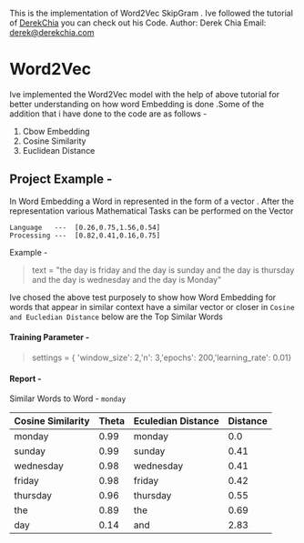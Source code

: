 This is the implementation of Word2Vec SkipGram . Ive followed the tutorial of [DerekChia](https://github.com/DerekChia/word2vec_numpy) you can check out his Code. 
Author: Derek Chia
Email: derek@derekchia.com

# Word2Vec
Ive implemented the Word2Vec model with the help of above tutorial for better understanding on how word Embedding is done .Some of the addition that i have done to the code are as follows -

 1. Cbow Embedding
 2. Cosine Similarity
 3. Euclidean Distance 

## Project Example - 
In Word Embedding a Word in represented in the form of a vector . After the representation various Mathematical Tasks can be performed on the Vector 

    Language   ---  [0.26,0.75,1.56,0.54]
    Processing ---  [0.82,0.41,0.16,0.75]
  
Example  - 


> text = "the day is friday and the day is sunday and the day is thursday and the day is wednesday and the day is Monday"

Ive chosed the above test purposely to show how Word Embedding for words that appear in similar context have a similar vector or closer in `Cosine and Eucledian Distance` below are the Top Similar Words

#### Training Parameter -

> settings = {	'window_size': 2,'n': 3,'epochs': 200,'learning_rate': 0.01}

#### Report -
Similar Words to Word - `monday`

| Cosine Similarity |Theta |Eculedian Distance|Distance
|--|--|--|--|
| monday |0.99|monday|0.0
sunday |0.99|sunday|0.41
wednesday| 0.98|wednesday|0.41
friday |0.98|friday|0.42
thursday |0.96|thursday|0.55
the |0.89|the|0.69
day |0.14 |and|2.83

  

    
    
    
